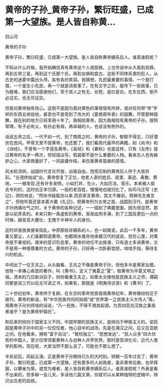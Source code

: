 # 黄帝的子孙_黄帝子孙，繁衍旺盛，已成第一大望族。是人皆自称黄...

旧山河

黄帝的子孙

黄帝子孙，繁衍旺盛，已成第一大望族。是人皆自称黄帝嫡系后人。谁真谁假呢？

不知从什么时候，我开始确信真有黄帝这个人或部族。上古传说中从大禹到尧舜，再到五帝三皇，再到这个氏那个氏，再到女娲和盘古，这些不同体系里的巨人，从古史的迷雾中露出头颅，各有各的笑容。我猜想，先民最重要的事情，一个是打猎，一个是生小先民，再一个就是讲故事了。在有文字之前，能传下一些故事，已为极难，我们应当感谢他们，至于其人之有无、长短，是红是白，在东在西，倒不必证实，也无可证实。

但我对黄帝独有信心。这倒不是因为我对黄色的事情情有所钟，或对任何带“帝”字样的东西五体投地，甚至也不是受到了伟大的《夏商周年表》的鼓舞，尽管那种鼓舞，我在别的地方已经享用十年了。我相信黄帝，因为我相信有黄帝的子孙。按照常理，有子必有父，有孙必有祖，再卓越的人，也该没有例外的。

话说五帝之后，一代不如一代，到了商周之时，黄帝的子孙，郁郁不得志，只好潜伏在民间。甲骨文里不提黄帝，也还罢了，我们看周代最早的典籍，如《尚书》和《诗经》，不曾有一个字道及黄帝，《易经》和《春秋》也是这样，只有《左传》提过黄帝的名字一两次，但轻描淡写，假装那不是什么重要的人物。看来古人也有嫉妒之心，大家商量好了，一同装聋作哑，来伤害黄帝苗裔的感情。

风水轮流转。战国时代言论开放，出版自由，饱受压制的黄帝后人终于大放异彩。“五德终始说”出，黄帝恢复了正位，他老人家的姓氏、居里、事迹、寿数、葬地，一一被发现.还有许多发明，小如打井、生火，大如历法、音乐，本来被人偷去专利的，这时也正本归源。一般的老百姓，慢慢地也就归化了，如司马迁写《史记》，阴险地说，“然尚书独载尧以来.而百家言黄帝，其文不雅驯，荐绅先生难言之”，但他毕竟还是本着大戴《礼记》，把黄帝列为五帝之首。战国到汉代，是黄帝子孙扬眉吐气之时，关于黄帝的各种记述，一一插到了典籍里面，因为很显然，那是以前弄丢的。本来只剩一条虚影的黄帝，渐渐血肉丰满，到了三国及更后一点的时候，越发高大健壮，无愧于半神半人的身份。

这时非我族类便来捣乱，中原那些非嫡系的人，也一起叛变。此后一千多年，黄帝重又蒙尘，人们虽都知道黄帝，也都顺水推舟地承袭汉代的成说，但在心里，对黄帝是不重视的。唐宋的意识形态里，黄帝的地位不出族谱，只有道士多讲黄帝，又不是用一种很尊重的方式。黄帝的子孙，只好再一次卧薪尝胆，啃啮手指，等待复兴的机会。

中间出了一位王夫之。从头脑看，王夫之不像是黄帝子孙，但他多半是黄家女婿。他有一本痛心疾首的著作，叫《黄书》，定义了夷夏之“夏”，取黄帝为华夏文明之祖。清末的几位新派巨子，纷纷看重王夫之，如章太炎推他是民族主义之师，谭嗣同更是说三代以后无可读之书，如果有，那就是《明夷待访录》和《黄书》了。

二十世纪初年，黄帝终于复辟。在东京的革命党首倡用黄帝纪年，黄帝像纷纷见于报刊，黄帝的新谥，有“中华民族共同的始祖”或“世界第一之民族主义大伟人”等。用黄帝子孙刘师培的话说，“凡一民族，不得不溯其起源。为吾四百兆汉族之鼻祖者谁乎？是为黄帝轩辕氏”。

和后来的倾向于国家主义不同，中国早期的民族主义，是倾向于种族主义的。梁启超是黄帝子孙中的另一位佼佼者，他心目中的战场，先是在满汉之间，后又在亚欧之间。在他看来，拥有“富于自治”、“冒险独立”、“思想发达”、“民人众多”四大优势的中国人，至少应带领着黄种人与白种人共宰世界。那时是受进化论、近代人类学的影响。现在呢，大家当然不那么说了，可能也不那么想了。

辛亥前后，风起云涌，正是黄帝子孙期待已久的大时刻。转眼一百年过去了，黄帝子孙，繁衍旺盛，已成第一大望族。还有更多的人如我者，虽非黄帝后裔，也早拜服，以攀亲为荣。或觉为难者，是人皆自称黄帝嫡系后人。谁真谁假呢？外表是看不出来的，但多聊一会儿天，多读他几篇文章，你就可以从某种独特的逻辑中，辨识出古老的血统。